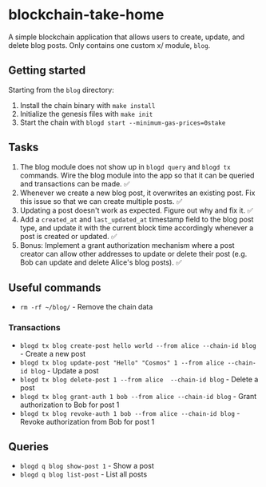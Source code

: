 # blockchain-take-home

A simple blockchain application that allows users to create, update, and delete blog posts. Only contains one custom x/ module, `blog`.

## Getting started

Starting from the `blog` directory:

1. Install the chain binary with `make install`
2. Initialize the genesis files with `make init`
3. Start the chain with `blogd start --minimum-gas-prices=0stake`

## Tasks

1. The blog module does not show up in `blogd query` and `blogd tx` commands. Wire the blog module into the app so that it can be queried and transactions can be made. ✅
2. Whenever we create a new blog post, it overwrites an existing post. Fix this issue so that we can create multiple posts. ✅
3. Updating a post doesn't work as expected. Figure out why and fix it. ✅
4. Add a `created_at` and `last_updated_at` timestamp field to the blog post type, and update it with the current block time accordingly whenever a post is created or updated. ✅
5. Bonus: Implement a grant authorization mechanism where a post creator can allow other addresses to update or delete their post (e.g. Bob can update and delete Alice's blog posts). ✅

## Useful commands

- `rm -rf ~/blog/` - Remove the chain data

### Transactions

- `blogd tx blog create-post hello world --from alice --chain-id blog` - Create a new post
- `blogd tx blog update-post "Hello" "Cosmos" 1 --from alice --chain-id blog` - Update a post
- `blogd tx blog delete-post 1 --from alice  --chain-id blog` - Delete a post
- `blogd tx blog grant-auth 1 bob --from alice --chain-id blog` - Grant authorization to Bob for post 1
- `blogd tx blog revoke-auth 1 bob --from alice --chain-id blog` - Revoke authorization from Bob for post 1

## Queries

- `blogd q blog show-post 1` - Show a post
- `blogd q blog list-post` - List all posts

